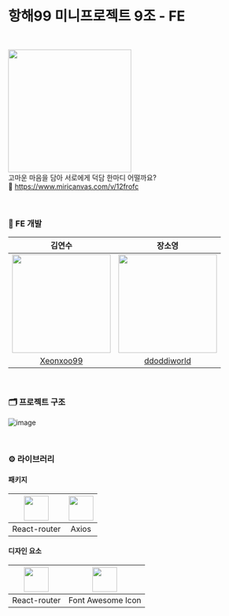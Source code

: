 <h1> 항해99 미니프로젝트 9조 - FE </h1>

</br>

<img src="https://github.com/ddoddiworld/miniproject9-fe/assets/93027502/683de654-d391-40c3-b73a-418b3ceb3e92" width="250"/></br>
고마운 마음을 담아 서로에게 덕담 한마디 어떨까요? </br>
🔗 https://www.miricanvas.com/v/12frofc

</br>

<h3>👥 FE 개발</h3>

|김연수|장소영|
|:---:|:---:|
|<img src="https://avatars.githubusercontent.com/u/130985864?v=4" width="200" height="200"/>|<img src="https://avatars.githubusercontent.com/u/93027502?v=4" width="200" height="200"/>|
|[Xeonxoo99](https://github.com/Xeonxoo99)|[ddoddiworld](https://github.com/ddoddiworld?tab=repositories)|

</br>

<h3>🗂️ 프로젝트 구조 </h3>

![image](https://github.com/ddoddiworld/miniproject9-fe/assets/93027502/c7b46a55-92ba-4bf7-bc73-36f4c8d3cd76)


</br>

<h3> ⚙️ 라이브러리 </h3>
<h4>패키지</h4>

|<img src="https://www.svgrepo.com/show/354262/react-router.svg" width="50" height="50">|<img src="https://tannerfriedman.com/wp-content/uploads/2022/08/91-913031_axios-axios-logo-hd-png-download.png" width="50">|
|:---:|:---:|
|React-router|Axios|


<h4> 디자인 요소</h4>

|<img src="https://blog.kakaocdn.net/dn/d0CQ0G/btrZK2w7KA0/1mghnKxIKcqBl5JHjrEfs1/img.png" width="50" height="50">|<img src="https://img1.daumcdn.net/thumb/R800x0/?scode=mtistory2&fname=https%3A%2F%2Fblog.kakaocdn.net%2Fdn%2FbnaSdb%2FbtqWULFglBP%2FnQQEBYX58jluIDjJ2f3pXK%2Fimg.png" width="50" height="50">|
|:---:|:---:|
|React-router|Font Awesome Icon|
